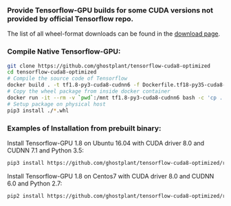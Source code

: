 ### Provide Tensorflow-GPU builds for some CUDA versions not provided by official Tensorflow repo.

The list of all wheel-format downloads can be found in the [download page](https://github.com/ghostplant/tensorflow-cuda8-cudnn6/releases).

### Compile Native Tensorflow-GPU:
```sh
git clone https://github.com/ghostplant/tensorflow-cuda8-optimized
cd tensorflow-cuda8-optimized
# Compile the source code of Tensorflow
docker build . -t tf1.8-py3-cuda8-cudnn6 -f Dockerfile.tf18-py35-cuda8-cudnn6021-ubuntu
# Copy the wheel package from inside docker container
docker run -it --rm -v `pwd`:/mnt tf1.8-py3-cuda8-cudnn6 bash -c 'cp ../tensorflow_pkg/*.whl /mnt'
# Setup package on physical host
pip3 install ./*.whl
```

### Examples of Installation from prebuilt binary:

Install Tensorflow-GPU 1.8 on Ubuntu 16.04 with CUDA driver 8.0 and CUDNN 7.1 and Python 3.5:
```sh
pip3 install https://github.com/ghostplant/tensorflow-cuda8-optimized/releases/download/tf1.8-py35-cuda8-cudnn71/tensorflow-1.8.0-cp35-cp35m-linux_x86_64.whl
```

Install Tensorflow-GPU 1.8 on Centos7 with CUDA driver 8.0 and CUDNN 6.0 and Python 2.7:
```sh
pip2 install https://github.com/ghostplant/tensorflow-cuda8-optimized/releases/download/tf1.8-py27-cuda8-cudnn6-centos7/tensorflow-1.8.0-cp27-cp27mu-linux_x86_64.whl
```
